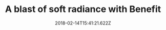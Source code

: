 ---
campaign-uuid: "c-99d478ee-f640-49fb-a40a-84c2561f3cda"
type: "Preview"
category: "Fashion"
date: "2018-02-14T15:41:21.622Z"
end-date: "2018-05-31T23:59:00.000Z"
disable-form: false
is_promoted: false
has_entry_page: false
title: "A blast of soft radiance with Benefit"
competition-description: "If you want to start your morning on the bright side… we\
  \ want to introduce you to the UK’s no.1 best selling face primer, the new POREfessional\
  \ Pore primer from Benefit!\r\nThis soft-radiance face primer instantly minimises\
  \ the look of pores, locks on makeup and helps skin look bright, boosted and awake!\r\
  \nLook the best at everything with Benefit!"
banner-img: "https://assets.expresslyapp.com/asset-b6c22119-ac13-40b1-9d07-4143e52e897f.jpg"
logo-left-href: "https://www.benefitcosmetics.com"
logo-left-image: "https://assets.expresslyapp.com/13aaca13-44a3-41a6-8d54-9537a519c49a-thumb.png"
logo-left-title: "Benefit Cosmetics"
has-winner: false
---